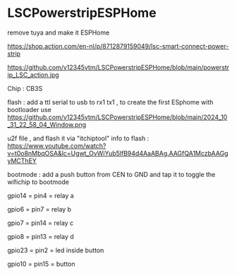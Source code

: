 # LSCPowerstripESPHome
remove tuya and make it ESPHome


https://shop.action.com/en-nl/p/8712879159049/lsc-smart-connect-power-strip

https://github.com/v12345vtm/LSCPowerstripESPHome/blob/main/powerstrip_LSC_action.jpg

Chip : CB3S

flash : add a ttl serial to usb to rx1 tx1  , to create the first ESphome with bootloader use 
https://github.com/v12345vtm/LSCPowerstripESPHome/blob/main/2024_10_31_22_58_04_Window.png

u2f file , and flash it via "itchiptool"
info  to flash  : https://www.youtube.com/watch?v=t0o8nMbqOSA&lc=Ugwt_OvWiYub5lfB94d4AaABAg.AAGfQA1MczbAAGgyMCThEY

bootmode  : add a push button from CEN to GND and tap it to toggle the wifichip to bootmode

gpio14 = pin4 = relay a

gpio6  = pin7 = relay b

gpio7  = pin14 = relay c

gpio8  = pin13 = relay d

gpio23 = pin2 = led inside button

gpio10 = pin15 = button



